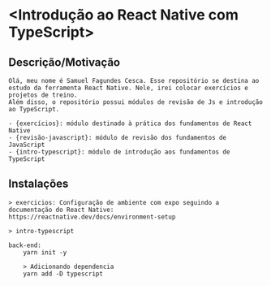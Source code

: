 # <Introdução ao React Native com TypeScript>

## Descrição/Motivação
    Olá, meu nome é Samuel Fagundes Cesca. Esse repositório se destina ao estudo da ferramenta React Native. Nele, irei colocar exercícios e projetos de treino. 
    Além disso, o repositório possui módulos de revisão de Js e introdução ao TypeScript. 

    - {exercícios}: módulo destinado à prática dos fundamentos de React Native
    - {revisão-javascript}: módulo de revisão dos fundamentos de JavaScript
    - {intro-typescript}: módulo de introdução aos fundamentos de TypeScript 

## Instalações
    > exercicios: Configuração de ambiente com expo seguindo a documentação do React Native: https://reactnative.dev/docs/environment-setup

    > intro-typescript

    back-end: 
        yarn init -y

        > Adicionando dependencia 
        yarn add -D typescript